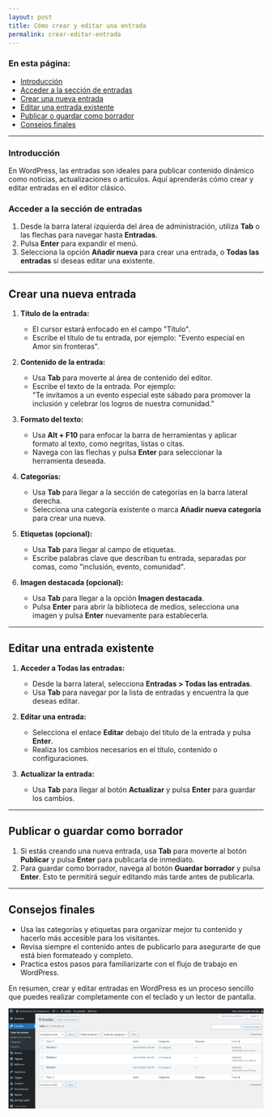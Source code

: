 ```yaml
---
layout: post
title: Cómo crear y editar una entrada
permalink: crear-editar-entrada
---
```


### En esta página:

- [Introducción](#introducción)
- [Acceder a la sección de entradas](#acceder-a-la-sección-de-entradas)
- [Crear una nueva entrada](#crear-una-nueva-entrada)
- [Editar una entrada existente](#editar-una-entrada-existente)
- [Publicar o guardar como borrador](#publicar-o-guardar-como-borrador)
- [Consejos finales](#consejos-finales)

---

### Introducción

En WordPress, las entradas son ideales para publicar contenido dinámico como noticias, actualizaciones o artículos. Aquí aprenderás cómo crear y editar entradas en el editor clásico.

### Acceder a la sección de entradas

1. Desde la barra lateral izquierda del área de administración, utiliza **Tab** o las flechas para navegar hasta **Entradas**.  
2. Pulsa **Enter** para expandir el menú.  
3. Selecciona la opción **Añadir nueva** para crear una entrada, o **Todas las entradas** si deseas editar una existente.

---

## Crear una nueva entrada

1. **Título de la entrada:**  
   - El cursor estará enfocado en el campo "Título".  
   - Escribe el título de tu entrada, por ejemplo: "Evento especial en Amor sin fronteras".

2. **Contenido de la entrada:**  
   - Usa **Tab** para moverte al área de contenido del editor.  
   - Escribe el texto de la entrada. Por ejemplo:  
     "Te invitamos a un evento especial este sábado para promover la inclusión y celebrar los logros de nuestra comunidad."

3. **Formato del texto:**  
   - Usa **Alt + F10** para enfocar la barra de herramientas y aplicar formato al texto, como negritas, listas o citas.  
   - Navega con las flechas y pulsa **Enter** para seleccionar la herramienta deseada.

4. **Categorías:**  
   - Usa **Tab** para llegar a la sección de categorías en la barra lateral derecha.  
   - Selecciona una categoría existente o marca **Añadir nueva categoría** para crear una nueva.

5. **Etiquetas (opcional):**  
   - Usa **Tab** para llegar al campo de etiquetas.  
   - Escribe palabras clave que describan tu entrada, separadas por comas, como "inclusión, evento, comunidad".

6. **Imagen destacada (opcional):**  
   - Usa **Tab** para llegar a la opción **Imagen destacada**.  
   - Pulsa **Enter** para abrir la biblioteca de medios, selecciona una imagen y pulsa **Enter** nuevamente para establecerla.

---

## Editar una entrada existente

1. **Acceder a Todas las entradas:**  
   - Desde la barra lateral, selecciona **Entradas > Todas las entradas**.  
   - Usa **Tab** para navegar por la lista de entradas y encuentra la que deseas editar.  

2. **Editar una entrada:**  
   - Selecciona el enlace **Editar** debajo del título de la entrada y pulsa **Enter**.  
   - Realiza los cambios necesarios en el título, contenido o configuraciones.

3. **Actualizar la entrada:**  
   - Usa **Tab** para llegar al botón **Actualizar** y pulsa **Enter** para guardar los cambios.

---

## Publicar o guardar como borrador

1. Si estás creando una nueva entrada, usa **Tab** para moverte al botón **Publicar** y pulsa **Enter** para publicarla de inmediato.  
2. Para guardar como borrador, navega al botón **Guardar borrador** y pulsa **Enter**. Esto te permitirá seguir editando más tarde antes de publicarla.

---

## Consejos finales

- Usa las categorías y etiquetas para organizar mejor tu contenido y hacerlo más accesible para los visitantes.
- Revisa siempre el contenido antes de publicarlo para asegurarte de que está bien formateado y completo.
- Practica estos pasos para familiarizarte con el flujo de trabajo en WordPress.

En resumen, crear y editar entradas en WordPress es un proceso sencillo que puedes realizar completamente con el teclado y un lector de pantalla.

![Captura de pantalla del área de administración de WordPress donde se muestra el apartado de lista de entradas del sitio.](images/crear-editar-entradas.png)